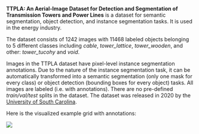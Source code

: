 **TTPLA: An Aerial-Image Dataset for Detection and Segmentation of Transmission Towers and Power Lines** is a dataset for semantic segmentation, object detection, and instance segmentation tasks. It is used in the energy industry. 

The dataset consists of 1242 images with 11468 labeled objects belonging to 5 different classes including *cable*, *tower_lattice*, *tower_wooden*, and other: *tower_tucohy* and *void*.

Images in the TTPLA dataset have pixel-level instance segmentation annotations. Due to the nature of the instance segmentation task, it can be automatically transformed into a semantic segmentation (only one mask for every class) or object detection (bounding boxes for every object) tasks. All images are labeled (i.e. with annotations). There are no pre-defined <i>train/val/test</i> splits in the dataset. The dataset was released in 2020 by the [University of South Carolina](https://sc.edu/).

Here is the visualized example grid with annotations:

<img src="https://github.com/dataset-ninja/ttpla/raw/main/visualizations/side_annotations_grid.png">
